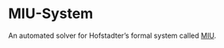# MIU-System
An automated solver for Hofstadter’s formal system called [MIU](https://en.wikipedia.org/wiki/MU_puzzle).
